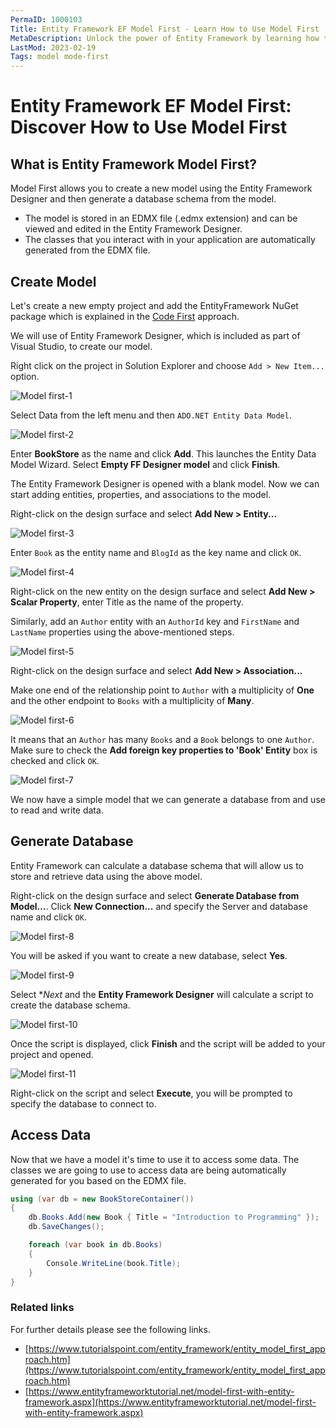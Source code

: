 ```yaml
---
PermaID: 1000103
Title: Entity Framework EF Model First - Learn How to Use Model First
MetaDescription: Unlock the power of Entity Framework by learning how to map using a model-first approach.
LastMod: 2023-02-19
Tags: model mode-first
---
```


# Entity Framework EF Model First: Discover How to Use Model First

## What is Entity Framework Model First? 

Model First allows you to create a new model using the Entity Framework Designer and then generate a database schema from the model. 

 - The model is stored in an EDMX file (.edmx extension) and can be viewed and edited in the Entity Framework Designer. 
 - The classes that you interact with in your application are automatically generated from the EDMX file.

## Create Model

Let's create a new empty project and add the EntityFramework NuGet package which is explained in the [Code First](/ef-code-first) approach.
 
We will use of Entity Framework Designer, which is included as part of Visual Studio, to create our model.

Right click on the project in Solution Explorer and choose `Add > New Item...` option.

<img src="https://raw.githubusercontent.com/zzzprojects/EntityFramework-FAQ/master/docs2/images/model-first1.png" alt="Model first-1">

Select Data from the left menu and then `ADO.NET Entity Data Model`.

<img src="https://raw.githubusercontent.com/zzzprojects/EntityFramework-FAQ/master/docs2/images/model-first2.png" alt="Model first-2">

Enter **BookStore** as the name and click **Add**. This launches the Entity Data Model Wizard. Select **Empty FF Designer model** and click **Finish**.

The Entity Framework Designer is opened with a blank model. Now we can start adding entities, properties, and associations to the model.

Right-click on the design surface and select **Add New > Entity...**

<img src="https://raw.githubusercontent.com/zzzprojects/EntityFramework-FAQ/master/docs2/images/model-first3.png" alt="Model first-3">

Enter `Book` as the entity name and `BlogId` as the key name and click `OK`.

<img src="https://raw.githubusercontent.com/zzzprojects/EntityFramework-FAQ/master/docs2/images/model-first4.png" alt="Model first-4">

Right-click on the new entity on the design surface and select **Add New > Scalar Property**, enter Title as the name of the property.

Similarly, add an `Author` entity with an `AuthorId` key and `FirstName` and `LastName` properties using the above-mentioned steps.

<img src="https://raw.githubusercontent.com/zzzprojects/EntityFramework-FAQ/master/docs2/images/model-first5.png" alt="Model first-5">

Right-click on the design surface and select **Add New > Association...**

Make one end of the relationship point to `Author` with a multiplicity of **One** and the other endpoint to `Books` with a multiplicity of **Many**. 

<img src="https://raw.githubusercontent.com/zzzprojects/EntityFramework-FAQ/master/docs2/images/model-first6.png" alt="Model first-6">

It means that an `Author` has many `Books` and a `Book` belongs to one `Author`. Make sure to check the **Add foreign key properties to 'Book' Entity** box is checked and click `OK`.

<img src="https://raw.githubusercontent.com/zzzprojects/EntityFramework-FAQ/master/docs2/images/model-first7.png" alt="Model first-7">

We now have a simple model that we can generate a database from and use to read and write data.

## Generate Database

Entity Framework can calculate a database schema that will allow us to store and retrieve data using the above model.

Right-click on the design surface and select **Generate Database from Model...**. Click **New Connection...** and specify the Server and database name and click `OK`.

<img src="https://raw.githubusercontent.com/zzzprojects/EntityFramework-FAQ/master/docs2/images/model-first8.png" alt="Model first-8">

You will be asked if you want to create a new database, select **Yes**.

<img src="https://raw.githubusercontent.com/zzzprojects/EntityFramework-FAQ/master/docs2/images/model-first9.png" alt="Model first-9">

Select **Next* and the **Entity Framework Designer** will calculate a script to create the database schema.

<img src="https://raw.githubusercontent.com/zzzprojects/EntityFramework-FAQ/master/docs2/images/model-first10.png" alt="Model first-10">

Once the script is displayed, click **Finish** and the script will be added to your project and opened.

<img src="https://raw.githubusercontent.com/zzzprojects/EntityFramework-FAQ/master/docs2/images/model-first11.png" alt="Model first-11">

Right-click on the script and select **Execute**, you will be prompted to specify the database to connect to.

## Access Data

Now that we have a model it's time to use it to access some data. The classes we are going to use to access data are being automatically generated for you based on the EDMX file.

```csharp
using (var db = new BookStoreContainer())
{
    db.Books.Add(new Book { Title = "Introduction to Programming" });
    db.SaveChanges();

    foreach (var book in db.Books)
    {
        Console.WriteLine(book.Title);
    }
}
```

### Related links

For further details please see the following links.

 - [https://www.tutorialspoint.com/entity_framework/entity_model_first_approach.htm](https://www.tutorialspoint.com/entity_framework/entity_model_first_approach.htm)
 - [https://www.entityframeworktutorial.net/model-first-with-entity-framework.aspx](https://www.entityframeworktutorial.net/model-first-with-entity-framework.aspx)